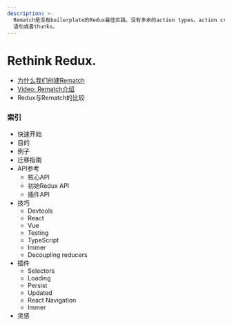 ```yaml
---
description: >-
  Rematch是没有boilerplate的Redux最佳实践。没有多余的action types，action creators，switch
  语句或者thunks。
---
```


# Rethink Redux.

* [为什么我们创建Rematch](https://hackernoon.com/redesigning-redux-b2baee8b8a38)
* [Video: Rematch介绍](https://www.youtube.com/watch?v=3ezSBYoL5do)
* Redux与Rematch的比较

### 索引

* 快速开始
* 目的
* 例子
* 迁移指南
* API参考
  * 核心API
  * 初始Redux API
  * 插件API
* 技巧
  * Devtools
  * React
  * Vue
  * Testing
  * TypeScript
  * Immer
  * Decoupling reducers
* 插件
  * Selectors
  * Loading
  * Persist
  * Updated
  * React Navigation
  * Immer
*  灵感





